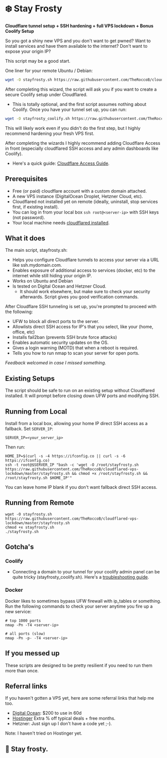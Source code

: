 # ❄️ Stay Frosty

**Cloudflare tunnel setup + SSH hardening + full VPS lockdown + Bonus Coolify Setup**

So you got a shiny new VPS and you don't want to get pwned? Want to install services and have them available to the internet? Don't want to expose your origin IP?

This script may be a good start.

One liner for your remote Ubuntu / Debian:
```bash
wget -O stayfrosty.sh https://raw.githubusercontent.com/TheRoccoB/cloudflared-vps-lockdown/master/stayfrosty.sh && chmod +x stayfrosty.sh && ./stayfrosty.sh
```

After completing this wizard, the script will ask you if you want to create a secure Coolify setup under Cloudflared.
* This is totally optional, and the first script assumes nothing about Coolify. Once you have your tunnel set up, you can run:
```bash
wget -O stayfrosty_coolify.sh https://raw.githubusercontent.com/TheRoccoB/cloudflared-vps-lockdown/master/stayfrosty_coolify.sh && chmod +x stayfrosty_coolify.sh && ./stayfrosty_coolify.sh
```
This will likely work even if you didn't do the first step, but I highly recommend hardening your fresh VPS first.

After completing the wizards I highly recommend adding Cloudflare Access in front (especially cloudflared SSH access and any admin dashboards like Coolify). 
* Here's a quick guide: [Cloudflare Access Guide](CloudflareAccess.md).

## Prerequisites

* Free (or paid) cloudflare account with a custom domain attached.
* A new VPS instance (DigitalOcean Droplet, Hetzner Cloud, etc).
* Cloudflared not installed yet on remote (ideally, uninstall, stop services first, if existing install).
* You can log in from your local box `ssh root@<server-ip>` with SSH keys (not password).
* Your local machine needs [cloudflared installed](https://developers.cloudflare.com/cloudflare-one/connections/connect-networks/downloads/).

## What it does
The main script, stayfrosty.sh:
* Helps you configure Cloudflare tunnels to access your server via a URL like ssh.mydomain.com.
* Enables exposure of additional access to services (docker, etc) to the internet while still hiding your origin IP.
* Works on Ubuntu and Debian
* Is tested on Digital Ocean and Hetzner Cloud. 
  * It should work elsewhere, but make sure to check your security afterwards. Script gives you good verification commands.

After Cloudflare SSH tunneling is set up, you're prompted to proceed with the following:
* UFW to block all direct ports to the server.
* Allowlists direct SSH access for IP's that you select, like your (home, office, etc)
* Installs fail2ban (prevents SSH brute force attacks)
* Enables automatic security updates on the OS.
* Gives a login warning (MOTD) that when a reboot is required.
* Tells you how to run nmap to scan your server for open ports.

*Feedback welcomed in case I missed something.*

## Existing Setups
The script should be safe to run on an existing setup without Cloudflared installed. It will prompt before closing down UFW ports and modifying SSH.

## Running from Local

Install from a local box, allowing your home IP direct SSH access as a fallback. Set `SERVER_IP`: 

```
SERVER_IP=<your_server_ip>
```

Then run:

```
HOME_IP=$(curl -s -4 https://ifconfig.co || curl -s -6 https://ifconfig.co)
ssh -t root@$SERVER_IP "bash -c 'wget -O /root/stayfrosty.sh https://raw.githubusercontent.com/TheRoccoB/cloudflared-vps-lockdown/master/stayfrosty.sh && chmod +x /root/stayfrosty.sh && /root/stayfrosty.sh $HOME_IP'"
```

You can leave home IP blank if you don't want fallback direct SSH access.

## Running from Remote
```
wget -O stayfrosty.sh https://raw.githubusercontent.com/TheRoccoB/cloudflared-vps-lockdown/master/stayfrosty.sh
chmod +x stayfrosty.sh
./stayfrosty.sh
```

## Gotcha's

### Coolify
* Connecting a domain to your tunnel for your coolify admin panel can be quite tricky (stayfrosty_coolify.sh). Here's a [troubleshooting guide](CoolifyTroubleshooting.md).

### Docker

Docker likes to sometimes bypass UFW firewall with ip_tables or something. Run the following commands to check your server anytime you fire up a new service:

```
# top 1000 ports
nmap -Pn -T4 <server-ip> 

# all ports (slow)
nmap -Pn -p- -T4 <server-ip>
```

## If you messed up

These scripts are designed to be pretty resilient if you need to run them more than once.

## Referral links
If you haven't gotten a VPS yet, here are some referral links that help me too.

* [Digital Ocean](https://m.do.co/c/294e41c860d1): $200 to use in 60d
* [Hostinger](https://www.hostinger.com/referral?REFERRALCODE=9NVROCCOBJNO) Extra % off typical deals + free months.
* Hetzner: Just sign up I don't have a code yet ;-).

Note: I haven't tried on Hostinger yet.

## 🧊 Stay frosty.
